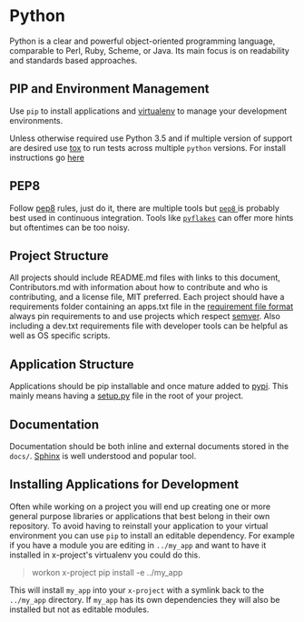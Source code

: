 Python
======
Python is a clear and powerful object-oriented programming language, comparable to Perl, Ruby, Scheme, or Java.  Its main focus is on readability and standards based approaches.

PIP and Environment Management
---
Use ``pip`` to install applications and [virtualenv](./Python-Virtualenv.md) to manage your development environments.

Unless otherwise required use Python 3.5 and if multiple version of support are desired use [tox](https://tox.readthedocs.org/en/latest/) to run tests across multiple ``python`` versions.  For install instructions go [here](./Python-Virtualenv.md)

PEP8
----
Follow [pep8](https://www.python.org/dev/peps/pep-0008/) rules, just do it, there are multiple tools but [``pep8`` ](https://github.com/PyCQA/pep8) is probably best used in continuous integration.  Tools like [``pyflakes``](https://pypi.python.org/pypi/pyflakes) can offer more hints but oftentimes can be too noisy.

Project Structure
-----------------
All projects should include README.md files with links to this document, Contributors.md with information about how to contribute and who is contributing, and a license file, MIT preferred.  Each project should have a requirements folder containing an apps.txt file in the [requirement file format](https://pip.readthedocs.org/en/1.1/requirements.html) always pin requirements to and use projects which respect [semver](http://semver.org/).  Also including a dev.txt requirements file with developer tools can be helpful as well as OS specific scripts.

Application Structure
---------------------
Applications should be pip installable and once mature added to [pypi](https://pypi.python.org/pypi).  This mainly means having a [setup.py](https://docs.python.org/3.5/distutils/setupscript.html) file in the root of your project.

Documentation
-------------
Documentation should be both inline and external documents stored in the ``docs/``.  [Sphinx](http://www.sphinx-doc.org/en/stable/) is well understood and popular tool.


Installing Applications for Development
---------------------------------------
Often while working on a project you will end up creating one or more general purpose libraries or applications that best belong in their own repository.  To avoid having to reinstall your application to your virtual environment you can use ``pip`` to install an editable dependency.
For example if you have a module you are editing in ``../my_app`` and want to have it installed in x-project's virtualenv you could do this.

> workon x-project
> pip install -e ../my_app

This will install ``my_app`` into your ``x-project`` with a symlink back to the ``../my_app`` directory.  If ``my_app`` has its own dependencies they will also be installed but not as editable modules.
